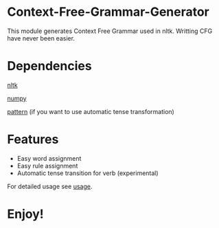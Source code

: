 # Context-Free-Grammar-Generator
This module generates Context Free Grammar used in nltk. Writting CFG have never been easier. 

# Dependencies
[nltk](https://github.com/nltk/nltk)

[numpy](https://github.com/numpy/numpy)

[pattern](https://github.com/clips/pattern) (if you want to use automatic tense transformation)

# Features
-	Easy word assignment
-	Easy rule assignment
-	Automatic tense transition for verb (experimental)

For detailed usage see [usage](https://github.com/TimSYQQX/Context-Free-Grammar-Generator/blob/master/usage.ipynb).
# Enjoy!
